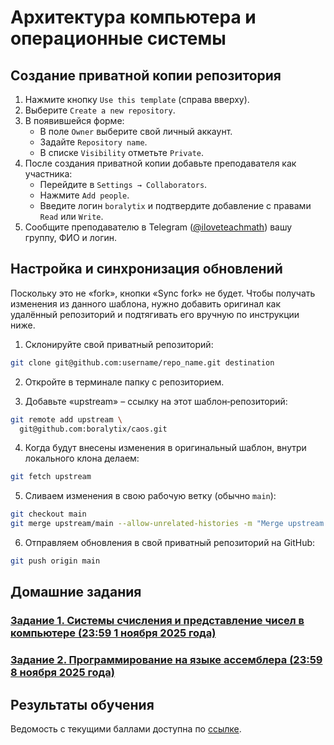 # Архитектура компьютера и операционные системы

## Создание приватной копии репозитория

1. Нажмите кнопку `Use this template` (справа вверху).
2. Выберите `Create a new repository`.
3. В появившейся форме:
    - В поле `Owner` выберите свой личный аккаунт.
    - Задайте `Repository name`.
    - В списке `Visibility` отметьте `Private`.
4. После создания приватной копии добавьте преподавателя как участника:
   - Перейдите в `Settings → Collaborators`.
   - Нажмите `Add people`.
   - Введите логин `boralytix` и подтвердите добавление с правами `Read` или `Write`.
5. Сообщите преподавателю в Telegram ([@iloveteachmath](https://t.me/iloveteachmath)) вашу группу, ФИО и логин.

## Настройка и синхронизация обновлений

Поскольку это не &laquo;fork&raquo;, кнопки &laquo;Sync fork&raquo; не будет. Чтобы получать изменения из данного шаблона, нужно добавить оригинал как удалённый репозиторий и подтягивать его вручную по инструкции ниже.

1. Склонируйте свой приватный репозиторий:
```bash
git clone git@github.com:username/repo_name.git destination
```

2. Откройте в терминале папку с репозиторием.

3. Добавьте &laquo;upstream&raquo; &ndash; ссылку на этот шаблон‑репозиторий:
```bash
git remote add upstream \
  git@github.com:boralytix/caos.git
```

4. Когда будут внесены изменения в оригинальный шаблон, внутри локального клона делаем:
```bash
git fetch upstream
```

5. Сливаем изменения в свою рабочую ветку (обычно `main`):
```bash
git checkout main
git merge upstream/main --allow-unrelated-histories -m "Merge upstream into my repo"
```
6. Отправляем обновления в свой приватный репозиторий на GitHub:
```bash
git push origin main
```

## Домашние задания

### [Задание 1. Системы счисления и представление чисел в компьютере (23:59 1 ноября 2025 года)](hw/lab01/README.md)

### [Задание 2. Программирование на языке ассемблера (23:59 8 ноября 2025 года)](hw/lab02/README.md)

## Результаты обучения

Ведомость с текущими баллами доступна по [ссылке](https://clck.ru/3Q6BV6).